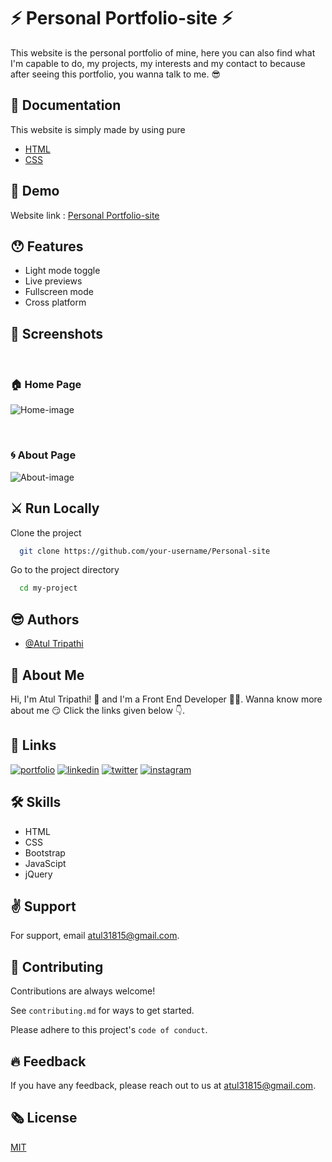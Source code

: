 
# ⚡️ Personal Portfolio-site ⚡️

This website is the personal portfolio of mine, here you can also find what I'm capable to do, my projects, my interests and my contact to because after seeing this portfolio, you wanna talk to me. 😎

## 📃️ Documentation

This website is simply made by using pure
* [HTML](https://www.w3schools.com/html/html_intro.asp)
* [CSS](https://www.w3schools.com/css/default.asp)

## 📍️ Demo

Website link : [Personal Portfolio-site](https://atultrp.github.io/Portfolio-atultrp/)
## 😯️ Features

- Light mode toggle
- Live previews
- Fullscreen mode
- Cross platform


## 📸️ Screenshots
<br />

### 🏠️ Home Page

![Home-image](https://github.com/atultrp/Personal-site/blob/main/images/Personal-site-home-page.png)

<br />

### 🌀️ About Page

![About-image](https://github.com/atultrp/Personal-site/blob/main/images/Personal-site-about-page.png?raw=true)
<br />

  
## ⚔️ Run Locally

Clone the project

```bash
  git clone https://github.com/your-username/Personal-site
```

Go to the project directory

```bash
  cd my-project
```
  
## 😎️ Authors

- [@Atul Tripathi](https://www.github.com/atultrp)

  
## 🚀 About Me
 Hi, I'm Atul Tripathi! 👋 and I'm a Front End Developer 👨‍💻️. Wanna know more about me 😏️ Click the links given below 👇️.
 
 
## 🔗 Links
[![portfolio](https://img.shields.io/badge/my_portfolio-000?style=for-the-badge&logo=ko-fi&logoColor=white)](https://codepen.io/atultrp_/full/oNBmWgY)
[![linkedin](https://img.shields.io/badge/linkedin-0A66C2?style=for-the-badge&logo=linkedin&logoColor=white)](https://www.linkedin.com/atultrp_)
[![twitter](https://img.shields.io/badge/twitter-1DA1F2?style=for-the-badge&logo=twitter&logoColor=white)](https://twitter.com/atultrp_)
[![instagram](https://img.shields.io/badge/instagram-e75480?style=for-the-badge&logo=instagram&logoColor=white)](https://instagram.com/atultrp)


## 🛠 Skills
* HTML
* CSS
* Bootstrap
* JavaScipt
* jQuery 


## ✌️ Support

For support, email atul31815@gmail.com.
## 🙏️ Contributing

Contributions are always welcome!

See `contributing.md` for ways to get started.

Please adhere to this project's `code of conduct`.

  
## 🔥️ Feedback

If you have any feedback, please reach out to us at atul31815@gmail.com.
  
## 🗞️ License

[MIT](https://choosealicense.com/licenses/mit/)
